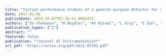 ```yaml
---
title: "Initial performance studies of a general-purpose detector for multi-TeV physics at a 100 TeV pp collider"
date: 2017-01-01
publishDate: 2019-10-07T07:36:53.896147Z
authors: ["SV Chekanov", "M Beydler", "AV Kotwal", "L Gray", "S Sen", "NV Tran", "S-S Yu", "J Zuzelski"]
publication_types: ["2"]
abstract: ""
featured: false
publication: "*Journal of Instrumentation*"
url_pdf: "https://arxiv.org/pdf/1612.07291.pdf"
---
```


